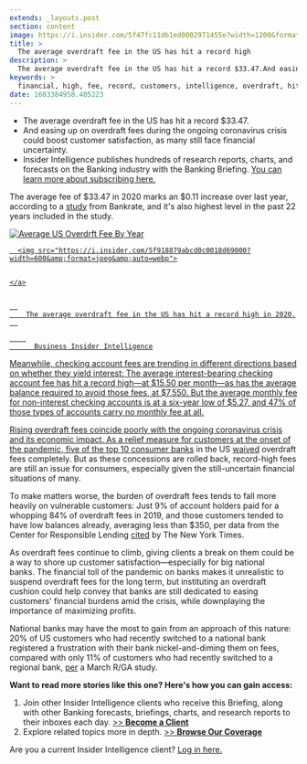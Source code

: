 ```yaml
--- 
extends: _layouts.post 
section: content 
image: https://i.insider.com/5f47fc11db1ed0002971455e?width=1200&format=jpeg 
title: > 
  The average overdraft fee in the US has hit a record high 
description: > 
  The average overdraft fee in the US has hit a record $33.47.And easing up on overdraft fees during the ongoing coronavirus crisis could boost customer satisfaction, as many still face financial uncertainty.Insider Intelligence publishes hundreds of research reports, charts, and forecasts on the Banking industry with the Banking Briefing.The average overdraft fee in the US has hit a record high in 2020. Business Insider IntelligenceMeanwhile, checking account fees are trending in different directions based on whether they yield interest: The average interest-bearing checking account fee has hit a record high—at $15.50 per month—as has the average balance required to avoid those fees, at $7,550.Rising overdraft fees coincide poorly with the ongoing coronavirus crisis and its economic impact. 
keywords: > 
  financial, high, fee, record, customers, intelligence, overdraft, hit, average, insider, banks, fees 
date: 1603384958.405223 
--- 
```

<div><ul class="summary-list">
<li>The average overdraft fee in the US has hit a record $33.47.&#160;</li>
<li>And easing up on overdraft fees during the ongoing coronavirus crisis could boost customer satisfaction, as many still face financial uncertainty.</li>
<li>Insider Intelligence publishes hundreds of research reports, charts, and forecasts on the Banking industry with the Banking Briefing. <a href="https://store.businessinsider.com/products/banking-briefing-subscription?IR=T&amp;itm_source=businessinsider&amp;itm_medium=content_marketing&amp;itm_campaign=briefing_post&amp;itm_content=top_bullets&amp;itm_term=subscription_link-average-us-overdraft-fees-hit-record-high-in-2020-2020-10">You can learn more about subscribing here.</a></li>
</ul><p>The average fee of $33.47 in 2020 marks an $0.11 increase over last year, according to a&#160;<a href="https://e.businessinsider.com/click/21857739.4/aHR0cHM6Ly93d3cuYmFua3JhdGUuY29tL2JhbmtpbmcvY2hlY2tpbmcvY2hlY2tpbmctYWNjb3VudC1zdXJ2ZXkvI292ZXJkcmFmdA/5d233c18f730436f2414784fBd0d91f03" target="_blank" rel="noopener">study</a> from Bankrate, and it's also highest level in the past 22 years included in the study.</p><p>
    <a class="image-click-enlarge" href="https://i.insider.com/5f918879abcd0c0018d69000">
        <img class="lazy-image " src="" alt="Average US Overdrft Fee By Year">
    
    
      <img src="https://i.insider.com/5f918879abcd0c0018d69000?width=600&amp;format=jpeg&amp;auto=webp">
    
    
    </a>

    
      
        The average overdraft fee in the US has hit a record high in 2020.
      

        
          Business Insider Intelligence
        
    
</p><p>Meanwhile, checking account fees are trending in different directions based on whether they yield interest: The average interest-bearing checking account fee has hit a record high&#8212;at $15.50 per month&#8212;as has the average balance required to avoid those fees, at $7,550. But the average monthly fee for non-interest checking accounts is at a six-year low of $5.27, and 47% of those types of accounts carry no monthly fee at all.</p><p>Rising overdraft fees coincide poorly with the ongoing coronavirus crisis and its economic impact. As a relief measure for customers at the onset of the pandemic, five of the top 10 <a href="https://www.businessinsider.com/retail-banking-industry">consumer banks</a> in the US&#160;<a href="https://e.businessinsider.com/click/21857739.4/aHR0cHM6Ly9pbnRlbGxpZ2VuY2UuYnVzaW5lc3NpbnNpZGVyLmNvbS9wb3N0L2Nvcm9uYXZpcnVzLXJlc3BvbnNlLW1hdHJpeC1ob3ctdXMtYmFua3MtYXJlLXVwZGF0aW5nLXRoZWlyLXBvbGljaWVzLXRvLWFjY29tbW9kYXRlLWN1c3RvbWVycy1hbmQtZW1wbG95ZWVzLWR1cmluZy10aGUtcGFuZGVtaWMtMjAyMC01/5d233c18f730436f2414784fBc356587e" target="_blank" rel="noopener">waived</a> overdraft fees completely. But as these concessions are rolled back, record-high fees are still an issue for consumers, especially given the still-uncertain financial situations of many.</p><p>To make matters worse, the burden of overdraft fees tends to fall more heavily on vulnerable customers: Just 9% of account holders paid for a whopping 84% of overdraft fees in 2019, and those customers tended to have low balances already, averaging less than $350, per data from the Center for Responsible Lending <a href="https://e.businessinsider.com/click/20527896.2375/aHR0cHM6Ly93d3cubnl0aW1lcy5jb20vMjAyMC8wNi8wMy9idXNpbmVzcy9iYW5rcy1vdmVyZHJhZnQtZmVlcy5odG1s/5af0b5dd95a7a126817e289cB60bf5bce" target="_blank" rel="noopener">cited</a>&#160;by The New York Times.</p><p>As overdraft fees continue to climb, giving clients a break on them could be a way to shore up customer satisfaction&#8212;especially for big national banks.&#160;The financial toll of the pandemic on banks makes it unrealistic to suspend overdraft fees for the long term, but instituting an overdraft cushion could help convey that banks are still dedicated to easing customers' financial burdens amid the crisis, while downplaying the importance of maximizing profits.</p><p>National banks may have the most to gain from an approach of this nature: 20% of US customers who had recently switched to a national bank registered a frustration with their bank nickel-and-diming them on fees, compared with only 11% of customers who had recently switched to a regional bank,&#160;<a href="https://e.businessinsider.com/click/21857739.4/aHR0cHM6Ly93d3cucmdhLmNvbS9mdXR1cmV2aXNpb24vcG92L2Z1dHVyZS1iYW5raW5nLWh1bWFu/5d233c18f730436f2414784fB46534fcd" target="_blank" rel="noopener">per</a>&#160;a March R/GA study.</p><p><strong>Want to read more stories like this one? Here's how you can gain access:</strong></p><ol><li>Join other Insider Intelligence clients who receive this Briefing, along with other Banking forecasts, briefings, charts, and research reports to their inboxes each day. <a href="https://www.insiderintelligence.com/become-a-client/?IR=T&amp;itm_source=businessinsider&amp;itm_medium=content_marketing&amp;itm_campaign=briefing_post&amp;itm_content=bottom_bullets&amp;itm_term=enterprise_text_link-average-us-overdraft-fees-hit-record-high-in-2020-2020-10">&gt;&gt;&#160;<strong>Become a Client</strong></a></li><li>Explore related topics more in depth. <a href="https://store.businessinsider.com/collections/banking?IR=T&amp;itm_source=businessinsider&amp;itm_medium=content_marketing&amp;itm_campaign=briefing_post&amp;itm_content=bottom_bullets&amp;itm_term=store_text_link-average-us-overdraft-fees-hit-record-high-in-2020-2020-10">&gt;&gt;&#160;<strong>Browse Our Coverage</strong></a></li></ol><p>Are you a current Insider Intelligence client? <a href="https://intelligence.businessinsider.com/post/average-us-overdraft-fees-hit-record-high-in-2020-klar-raises-15m-for-expansion-line-integrates-banking-services-into-messaging-app-2020-10">Log in here.</a></p>
                  </div>